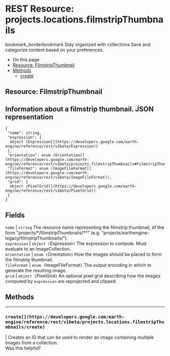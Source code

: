  
#  REST Resource: projects.locations.filmstripThumbnails 
bookmark_borderbookmark Stay organized with collections  Save and categorize content based on your preferences.
  * On this page
  * [Resource: FilmstripThumbnail](https://developers.google.com/earth-engine/reference/rest/v1beta/projects.locations.filmstripThumbnails#resource:-filmstripthumbnail)
  * [Methods](https://developers.google.com/earth-engine/reference/rest/v1beta/projects.locations.filmstripThumbnails#methods)
    * [create](https://developers.google.com/earth-engine/reference/rest/v1beta/projects.locations.filmstripThumbnails#create)


## Resource: FilmstripThumbnail
Information about a filmstrip thumbnail.
JSON representation  
---  
```
{
 "name": string,
 "expression": {
  object (Expression[](https://developers.google.com/earth-engine/reference/rest/v1beta/Expression))
 },
 "orientation": enum (Orientation[](https://developers.google.com/earth-engine/reference/rest/v1beta/projects.filmstripThumbnails#FilmstripThumbnail.Orientation)),
 "fileFormat": enum (ImageFileFormat[](https://developers.google.com/earth-engine/reference/rest/v1beta/ImageFileFormat)),
 "grid": {
  object (PixelGrid[](https://developers.google.com/earth-engine/reference/rest/v1beta/PixelGrid))
 }
}
```
  
Fields  
---  
`name` |  `string` The resource name representing the filmstrip thumbnail, of the form "projects/*/filmstripThumbnails/**" (e.g. "projects/earthengine-legacy/filmstripThumbnails/").  
`expression` |  `object (`Expression[](https://developers.google.com/earth-engine/reference/rest/v1beta/Expression)`)` The expression to compute. Must evaluate to an ImageCollection.  
`orientation` |  `enum (`Orientation[](https://developers.google.com/earth-engine/reference/rest/v1beta/projects.filmstripThumbnails#FilmstripThumbnail.Orientation)`)` How the images should be placed to form the filmstrip thumbnail.  
`fileFormat` |  `enum (`ImageFileFormat[](https://developers.google.com/earth-engine/reference/rest/v1beta/ImageFileFormat)`)` The output encoding in which to generate the resulting image.  
`grid` |  `object (`PixelGrid[](https://developers.google.com/earth-engine/reference/rest/v1beta/PixelGrid)`)` An optional pixel grid describing how the images computed by `expression` are reprojected and clipped.  
## Methods  
---  
### `create[](https://developers.google.com/earth-engine/reference/rest/v1beta/projects.locations.filmstripThumbnails/create)`
|  Creates an ID that can be used to render an image containing multiple images from a collection.  
Was this helpful?
